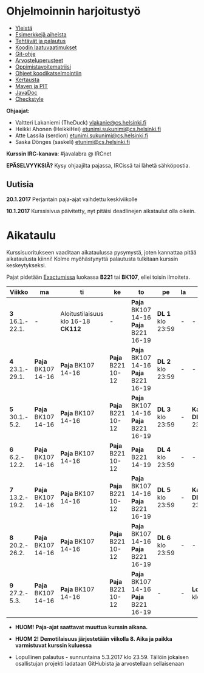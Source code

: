 # Ohjelmoinnin harjoitustyö
* [Yleistä](ohjeet/Yleista.md)
* [Esimerkkejä aiheista](ohjeet/Esimerkkeja-aiheista.md)
* [Tehtävät ja palautus](ohjeet/Tehtavat-ja-palautus.md)
* [Koodin laatuvaatimukset](ohjeet/Koodin-laatuvaatimukset.md)
* [Git-ohje](ohjeet/Git-ohje.md)
* [Arvosteluperusteet](ohjeet/Arvosteluperusteet.md)
* [Oppimistavoitematriisi](http://www.cs.helsinki.fi/courses/58160/matriisi)
* [Ohjeet koodikatselmointiin](ohjeet/Koodikatselmointi.md)
* [Kertausta](ohjeet/Kertausta.md)
* [Maven ja PIT](ohjeet/Maven-ja-PIT.md)
* [JavaDoc](ohjeet/JavaDoc.md)
* [Checkstyle](ohjeet/Checkstyle.md)

**Ohjaajat:**
* Valtteri Lakaniemi (TheDuck) vlakanie@cs.helsinki.fi
* Heikki Ahonen (HeikkiHei) etunimi.sukunimi@cs.helsinki.fi
* Atte Lassila (serdion) etunimi.sukunimi@cs.helsinki.fi
* Saska Dönges (saskeli) etunimi@cs.helsinki.fi

**Kurssin IRC-kanava**:
\#javalabra @ IRCnet

**EPÄSELVYYKSIÄ?** Kysy ohjaajilta pajassa, IRCissä tai lähetä sähköpostia.

## Uutisia

**20.1.2017** Perjantain paja-ajat vaihdettu keskiviikolle

**10.1.2017** Kurssisivua päivitetty, nyt pitäisi deadlinejen aikataulut olla oikein.

# Aikataulu

Kurssisuoritukseen vaaditaan aikataulussa pysymystä, joten kannattaa pitää aikataulusta kiinni! Kolme myöhästynyttä palautusta tulkitaan kurssin keskeytykseksi.

Pajat pidetään [Exactumissa](http://www.helsinki.fi/teknos/opetustilat/kumpula/gh2b/default.htm) luokassa **B221** tai **BK107**, ellei toisin ilmoiteta.

| Viikko | ma | ti | ke | to | pe | la | su |
| --- | --- | --- | --- | --- | --- | --- | --- |
| **3** <br> 16.1.-<br>22.1. | - | Aloitustilaisuus<br>klo 16-18 **CK112** | - | **Paja** BK107<br>14-16<br>**Paja** B221<br>16-19 | **DL 1** klo 23:59 | - | - |
| **4** <br> 23.1.-<br>29.1. | **Paja** BK107<br>14-16 | **Paja** BK107<br>14-16 | **Paja** B221<br> 10-12<br> | **Paja** BK107<br>14-16<br>**Paja** B221<br>16-19 | **DL 2** klo 23:59 | - | - |
| **5** <br> 30.1.-<br>5.2.  | **Paja** BK107<br>14-16 | **Paja** BK107<br>14-16 | **Paja** B221<br> 10-12<br> | **Paja** BK107<br>14-16<br>**Paja** B221<br>16-19 | **DL 3** klo 23:59 | - | **Katselmointi 1 DL**<br> 23:59 |
| **6** <br> 6.2.-<br>12.2.  | **Paja** BK107<br>14-16 | **Paja** BK107<br>14-16 | **Paja** B221<br> 10-12<br> | **Paja** B221<br>14-19 | **DL 4** klo 23:59 | - | - |
| **7** <br> 13.2.-<br>19.2.  | **Paja** BK107<br>14-16 | **Paja** BK107<br>14-16 | **Paja** B221<br> 10-12<br> | **Paja** BK107<br>14-16<br>**Paja** B221<br>16-19 | **DL 5** klo 23:59 | - | **Katselmointi 2 DL**<br> 23:59 |
| **8** <br> 20.2.-<br>26.2.  | **Paja** BK107<br>14-16 | **Paja** BK107<br>14-16 | **Paja** B221<br> 10-12<br> | **Paja** BK107<br>14-16<br>**Paja** B221<br>16-19 | **DL 6** klo 23:59 | - | - |
| **9** <br> 27.2.-<br>5.3.  | **Paja** BK107<br>14-16 | **Paja** BK107<br>14-16 | **Paja** B221<br> 10-12<br> | **Paja** BK107<br>14-16<br>**Paja** B221<br>16-19 | - | - | **Loppupalautus** klo 23:59 |

* **HUOM!** **Paja-ajat saattavat muuttua kurssin aikana.**

* **HUOM 2!** **Demotilaisuus järjestetään viikolla 8. Aika ja paikka varmistuvat kurssin kuluessa**

* Lopullinen palautus - sunnuntaina 5.3.2017 klo 23.59. Tällöin jokaisen osallistujan projekti ladataan GitHubista ja arvostellaan sellaisenaan
